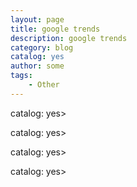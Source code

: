 ```yaml
---
layout: page
title: google trends
description: google trends
category: blog
catalog: yes
author: some
tags:
    - Other
---
```


<script type="text/javascript" src="https://ssl.gstatic.com/trends_nrtr/680_RC25/embed_loader.js"></script> <script type="text/javascript"> trends.embed.renderExploreWidget("TIMESERIES", {"comparisonItem":[{"keyword":"big data","geo":"","time":"today 5-y"},{"keyword":"hadoop","geo":"","time":"today 5-y"},{"keyword":"apache spark","geo":"","time":"today 5-y"},{"keyword":"cloud computing","geo":"","time":"today 5-y"}],"category":0,"property":""}, {"guestPath":"https://www.google.com.hk:443/trends/embed/"}); </script
catalog: yes>

<script type="text/javascript" src="https://ssl.gstatic.com/trends_nrtr/680_RC25/embed_loader.js"></script> <script type="text/javascript"> trends.embed.renderExploreWidget("GEO_MAP", {"comparisonItem":[{"keyword":"big data","geo":"","time":"today 5-y"},{"keyword":"hadoop","geo":"","time":"today 5-y"},{"keyword":"apache spark","geo":"","time":"today 5-y"},{"keyword":"cloud computing","geo":"","time":"today 5-y"},{"keyword":"machine learning","geo":"","time":"today 5-y"}],"category":0,"property":""}, {"guestPath":"https://www.google.com.hk:443/trends/embed/"}); </script
catalog: yes>

<script type="text/javascript" src="https://ssl.gstatic.com/trends_nrtr/680_RC25/embed_loader.js"></script> <script type="text/javascript"> trends.embed.renderExploreWidget("RELATED_QUERIES_0", {"comparisonItem":[{"keyword":"big data","geo":"","time":"today 5-y"},{"keyword":"hadoop","geo":"","time":"today 5-y"},{"keyword":"apache spark","geo":"","time":"today 5-y"},{"keyword":"cloud computing","geo":"","time":"today 5-y"},{"keyword":"machine learning","geo":"","time":"today 5-y"}],"category":0,"property":""}, {"guestPath":"https://www.google.com.hk:443/trends/embed/"}); </script
catalog: yes>
<script type="text/javascript" src="https://ssl.gstatic.com/trends_nrtr/680_RC25/embed_loader.js"></script> <script type="text/javascript"> trends.embed.renderExploreWidget("RELATED_QUERIES_2", {"comparisonItem":[{"keyword":"big data","geo":"","time":"today 5-y"},{"keyword":"hadoop","geo":"","time":"today 5-y"},{"keyword":"apache spark","geo":"","time":"today 5-y"},{"keyword":"cloud computing","geo":"","time":"today 5-y"},{"keyword":"machine learning","geo":"","time":"today 5-y"}],"category":0,"property":""}, {"guestPath":"https://www.google.com.hk:443/trends/embed/"}); </script
catalog: yes>
